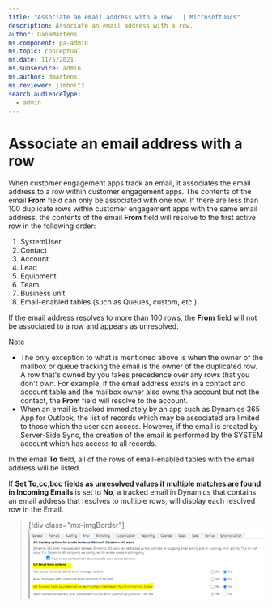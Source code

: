 ```yaml
---
title: "Associate an email address with a row   | MicrosoftDocs"
description: Associate an email address with a row. 
author: DanaMartens
ms.component: pa-admin
ms.topic: conceptual
ms.date: 11/5/2021
ms.subservice: admin
ms.author: dmartens
ms.reviewer: jimholtz
search.audienceType: 
  - admin
---
```


# Associate an email address with a row

When customer engagement apps track an email, it associates the email address to a row within customer engagement apps. The contents of the email **From** field can only be associated with one row. If there are less than 100 duplicate rows within customer engagement apps with the same email address, the contents of the email **From** field will resolve to the first active row in the following order:


1. SystemUser
2. Contact
3. Account
4. Lead
5. Equipment
6. Team
7. Business unit
8. Email-enabled tables (such as Queues, custom, etc.)

If the email address resolves to more than 100 rows, the **From** field will not be associated to a row and appears as unresolved.

> [!NOTE]
> - The only exception to what is mentioned above is when the owner of the mailbox or queue tracking the email is the owner of the duplicated row. A row that's owned by you takes precedence over any rows that you don't own. For example, if the email address exists in a contact and account table and the mailbox owner also owns the account but not the contact, the **From** field will resolve to the account.
> - When an email is tracked immediately by an app such as Dynamics 365 App for Outlook, the list of records which may be associated are limited to those which the user can access. However, if the email is created by Server-Side Sync, the creation of the email is performed by the SYSTEM account which has access to all records. 

In the email **To** field,  all of the rows of email-enabled tables with the email address will be listed.

If **Set To,cc,bcc fields as unresolved values if multiple matches are found in Incoming Emails** is set to **No**, a tracked email in Dynamics that contains an email address that resolves to multiple rows, will display each resolved row in the Email.


   > [!div class="mx-imgBorder"] 
   > ![Set email form options.](media/email-filter-image6.png)

